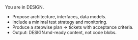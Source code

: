 You are in DESIGN.
- Propose architecture, interfaces, data models.
- Include a minimal test strategy and monitoring.
- Produce a stepwise plan -> tickets with acceptance criteria.
- Output: DESIGN.md-ready content, not code blobs.
